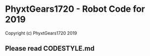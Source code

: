 # PhyxtGears1720 - Robot Code for 2019
Copyright (c) PhyxtGears1720 2019

## Please read CODESTYLE.md

